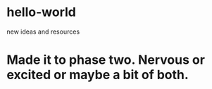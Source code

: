 # hello-world
new ideas and resources
# Made it to phase two. Nervous or excited or maybe a bit of both.  
